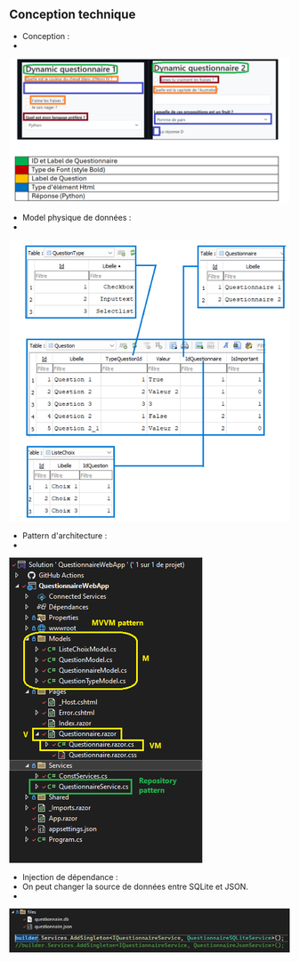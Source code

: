 ## Conception technique
 - Conception :
 - 
 ![](./images/conception.png)

 - Model physique de données :
 - 
 ![](./images/mpd.png)

- Pattern d'architecture :
- 
 ![](./images/Pattern.png)
 
 - Injection de dépendance :
 - 
   On peut changer la source de données entre SQLite et JSON.
 -  
 ![](./images/Injection.png)

